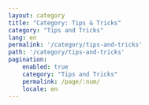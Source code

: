 ```yaml
---
layout: category
title: "Category: Tips & Tricks"
category: "Tips and Tricks"
lang: en
permalink: '/category/tips-and-tricks'
path: '/category/tips-and-tricks'
pagination:
    enabled: true
    category: "Tips and Tricks"
    permalink: /page/:num/
    locale: en
---
```


